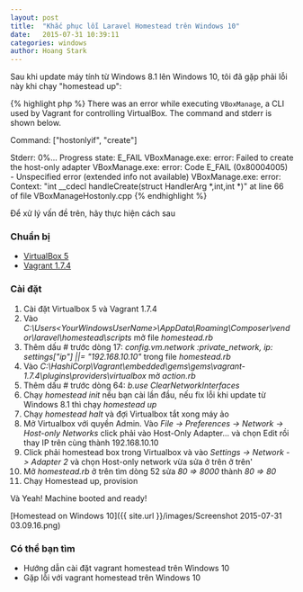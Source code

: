 ```yaml
---
layout: post
title:  "Khắc phục lỗi Laravel Homestead trên Windows 10"
date:   2015-07-31 10:39:11
categories: windows
author: Hoang Stark
---
```

Sau khi update máy tính từ Windows 8.1 lên Windows 10, tôi đã gặp phải lỗi này khi chạy "homestead up":

{% highlight php %}
There was an error while executing `VBoxManage`, a CLI used by Vagrant
for controlling VirtualBox. The command and stderr is shown below.

Command: ["hostonlyif", "create"]

Stderr: 0%...
Progress state: E_FAIL
VBoxManage.exe: error: Failed to create the host-only adapter
VBoxManage.exe: error: Code E_FAIL (0x80004005) - Unspecified error (extended info not available)
VBoxManage.exe: error: Context: "int __cdecl handleCreate(struct HandlerArg *,int,int *)" at line 66 of file VBoxManageHostonly.cpp
{% endhighlight %}

Để xử lý vấn đề trên, hãy thực hiện cách sau

### Chuẩn bị
- [VirtualBox 5](https://www.virtualbox.org/wiki/Downloads)
- [Vagrant 1.7.4](https://www.vagrantup.com/downloads.html)

### Cài đặt
1. Cài đặt Virtualbox 5 và Vagrant 1.7.4
2. Vào *C:\Users\<YourWindowsUserName>\AppData\Roaming\Composer\vendor\laravel\homestead\scripts* mở file *homestead.rb*
3. Thêm dấu # trước dòng 17: *config.vm.network :private_network, ip: settings["ip"] ||= "192.168.10.10"* trong file *homestead.rb*
4. Vào *C:\HashiCorp\Vagrant\embedded\gems\gems\vagrant-1.7.4\plugins\providers\virtualbox* mở *action.rb*
5. Thêm dấu # trước dòng 64: *b.use ClearNetworkInterfaces*
6. Chạy *homestead init* nếu bạn cài lần đầu, nếu fix lỗi khi update từ Windows 8.1 thì chạy *homestead up*
7. Chạy *homestead halt* và đợi Virtualbox tắt xong máy ảo
8. Mở Virtualbox với quyền Admin. Vào *File -> Preferences -> Network -> Host-only Networks* click phải vào Host-Only Adapter... và chọn Edit rồi thay IP trên cùng thành 192.168.10.10
9. Click phải homestead box trong Virtualbox và vào *Settings -> Network -> Adapter 2* và chọn Host-only network vừa sửa ở trên ở trên'
10. Mở *homestead.rb* ở trên tìm dòng 52 sửa *80 => 8000* thành *80 => 80*
11. Chạy Homestead up, provision

Và Yeah! Machine booted and ready!

[Homestead on Windows 10]({{ site.url }}/images/Screenshot 2015-07-31 03.09.16.png)

### Có thể bạn tìm
- Hướng dẫn cài đặt vagrant homestead trên Windows 10
- Gặp lỗi với vagrant homestead trên Windows 10